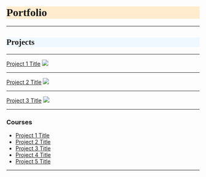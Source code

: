 <h1 style="background-color:BlanchedAlmond;font-family:Times New Roman;">Portfolio</h1>

---
<h2 style="background-color:AliceBlue;font-family:Comic Sans MS;">Projects</h2>

---

[Project 1 Title](/sample_page)
<img src="images/dummy_thumbnail.jpg?raw=true"/>

---

[Project 2 Title](/pdf/sample_presentation.pdf)
<img src="images/dummy_thumbnail.jpg?raw=true"/>

---

[Project 3 Title](http://example.com/)
<img src="images/dummy_thumbnail.jpg?raw=true"/>

---

### Courses

- [Project 1 Title](http://example.com/)
- [Project 2 Title](http://example.com/)
- [Project 3 Title](http://example.com/)
- [Project 4 Title](http://example.com/)
- [Project 5 Title](http://example.com/)

---
